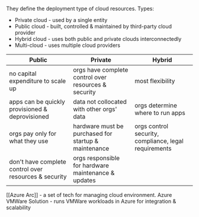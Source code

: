 They define the deployment type of cloud resources.
Types:
- Private cloud - used by a single entity
- Public cloud - built, controlled & maintained by third-party cloud provider
- Hybrid cloud - uses both public and private clouds interconnectedly
- Multi-cloud - uses multiple cloud providers

| Public                                          | Private                                              | Hybrid                                                |
| ----------------------------------------------- | ---------------------------------------------------- | ----------------------------------------------------- |
| no capital expenditure to scale up              | orgs have complete control over resources & security | most flexibility                                      |
| apps can be quickly provisioned & deprovisioned | data not collocated with other orgs' data            | orgs determine where to run apps                      |
| orgs pay only for what they use                 | hardware must be purchased for startup & maintenance | orgs control security, compliance, legal requirements |
| don't have complete control over resources & security | orgs responsible for hardware maintenance & updates |                                                       |

[[Azure Arc]] - a set of tech for managing cloud environment.
Azure VMWare Solution - runs VMWare workloads in Azure for integration & scalability
